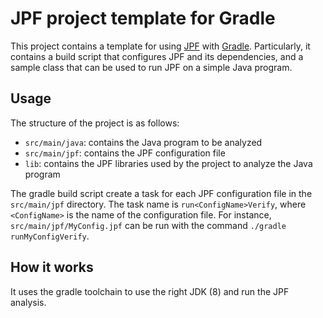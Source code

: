 # JPF project template for Gradle
This project contains a template for using [JPF](http://babelfish.arc.nasa.gov/trac/jpf/wiki) with [Gradle](http://www.gradle.org/).
Particularly, it contains a build script that configures JPF and its dependencies, 
and a sample class that can be used to run JPF on a simple Java program.

## Usage
The structure of the project is as follows:
- `src/main/java`: contains the Java program to be analyzed
- `src/main/jpf`: contains the JPF configuration file
- `lib`: contains the JPF libraries used by the project to analyze the Java program

The gradle build script create a task for each JPF configuration file in the `src/main/jpf` directory.
The task name is `run<ConfigName>Verify`, where `<ConfigName>` is the name of the configuration file.
For instance, `src/main/jpf/MyConfig.jpf` can be run with the command `./gradle runMyConfigVerify`.

## How it works
It uses the gradle toolchain to use the right JDK (8) and run the JPF analysis.

